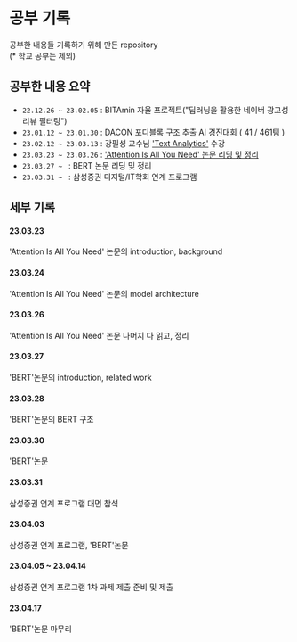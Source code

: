 # 공부 기록 
공부한 내용들 기록하기 위해 만든 repository <br>
(\* 학교 공부는 제외) 
<br>


## 공부한 내용 요약 
- `22.12.26 ~ 23.02.05` : BITAmin 자율 프로젝트("딥러닝을 활용한 네이버 광고성 리뷰 필터링")
- `23.01.12 ~ 23.01.30` : DACON 포디블록 구조 추출 AI 경진대회 ( 41 / 461팀 )
- `23.02.12 ~ 23.03.13` : 강필성 교수님 ['Text Analytics'](https://www.youtube.com/watch?v=UInnl60pzkA&list=PLetSlH8YjIfVzHuSXtG4jAC2zbEAErXWm) 수강
- `23.03.23 ~ 23.03.26` : ['Attention Is All You Need' 논문 리딩 및 정리](https://github.com/jswooo/What_I_learned/blob/main/Paper_reviews/Attention_Is_All_You_Need/Attention_Is_All_You_Need.md) 
- `23.03.27 ~ ` : BERT 논문 리딩 및 정리 
- `23.03.31 ~ ` : 삼성증권 디지털/IT학회 연계 프로그램  

## 세부 기록

#### 23.03.23
'Attention Is All You Need' 논문의 introduction, background 

#### 23.03.24
'Attention Is All You Need' 논문의 model architecture

#### 23.03.26 
'Attention Is All You Need' 논문 나머지 다 읽고, 정리

#### 23.03.27
'BERT'논문의 introduction, related work 

#### 23.03.28
'BERT'논문의 BERT 구조 

#### 23.03.30
'BERT'논문 

#### 23.03.31 
삼성증권 연계 프로그램 대면 참석 

#### 23.04.03
삼성증권 연계 프로그램, 'BERT'논문

#### 23.04.05 ~ 23.04.14
삼성증권 연계 프로그램 1차 과제 제출 준비 및 제출 

#### 23.04.17 
'BERT'논문 마무리
